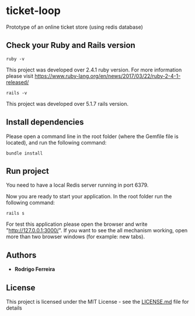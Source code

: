 # ticket-loop

Prototype of an online ticket store (using redis database)

## Check your Ruby and Rails version

```
ruby -v
```

This project was developed over 2.4.1 ruby version.
For more information please visit https://www.ruby-lang.org/en/news/2017/03/22/ruby-2-4-1-released/

```
rails -v
```

This project was developed over 5.1.7 rails version.

## Install dependencies

Please open a command line in the root folder (where the Gemfile file is located), and run the following command:

```
bundle install
```

## Run project

You need to have a local Redis server running in port 6379.

Now you are ready to start your application. In the root folder run the following command:

```
rails s
```

For test this application please open the browser and write "http://127.0.0.1:3000/". 
If you want to see the all mechanism working, open more than two browser windows (for example: new tabs).


## Authors

* **Rodrigo Ferreira** 

## License

This project is licensed under the MIT License - see the [LICENSE.md](LICENSE.md) file for details

